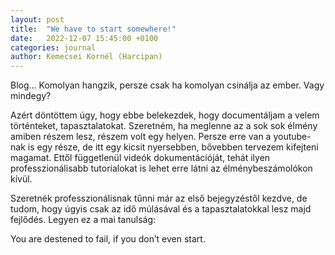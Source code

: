 ```yaml
---
layout: post
title:  "We have to start somewhere!"
date:   2022-12-07 15:45:00 +0100
categories: journal
author: Kemecsei Kornél (Harcipan)
---
```

Blog… Komolyan hangzik, persze csak ha komolyan csinálja az ember. Vagy mindegy?

Azért döntöttem úgy, hogy ebbe belekezdek, hogy documentáljam a velem történteket, tapasztalatokat. Szeretném, ha meglenne az a sok sok élmény amiben részem lesz, részem volt egy helyen. Persze erre van a youtube-nak is egy része, de itt egy kicsit nyersebben, bővebben tervezem kifejteni magamat. Ettől függetlenül videók dokumentációját, tehát ilyen professzionálisabb tutorialokat is lehet erre látni az élménybeszámolókon kívül.

Szeretnék professzionálisnak tűnni már az első bejegyzéstől kezdve, de tudom, hogy úgyis csak az idő múlásával és a tapasztalatokkal lesz majd fejlődés. Legyen ez a mai tanulság:

You are destened to fail, if you don’t even start.
